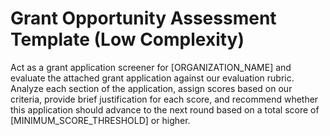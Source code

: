 # Grant Opportunity Assessment Template (Low Complexity)

Act as a grant application screener for [ORGANIZATION_NAME] and evaluate the attached grant application against our evaluation rubric. Analyze each section of the application, assign scores based on our criteria, provide brief justification for each score, and recommend whether this application should advance to the next round based on a total score of [MINIMUM_SCORE_THRESHOLD] or higher.
